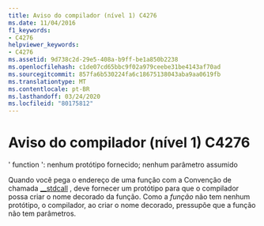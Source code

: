```yaml
---
title: Aviso do compilador (nível 1) C4276
ms.date: 11/04/2016
f1_keywords:
- C4276
helpviewer_keywords:
- C4276
ms.assetid: 9d738c2d-29e5-408a-b9ff-be1a850b2238
ms.openlocfilehash: c1de07cd65bbc9f02a979ceebe31be4143af70ad
ms.sourcegitcommit: 857fa6b530224fa6c18675138043aba9aa0619fb
ms.translationtype: MT
ms.contentlocale: pt-BR
ms.lasthandoff: 03/24/2020
ms.locfileid: "80175812"
---
```

# <a name="compiler-warning-level-1-c4276"></a>Aviso do compilador (nível 1) C4276

' function ': nenhum protótipo fornecido; nenhum parâmetro assumido

Quando você pega o endereço de uma função com a Convenção de chamada [__stdcall](../../cpp/stdcall.md) , deve fornecer um protótipo para que o compilador possa criar o nome decorado da função. Como a *função* não tem nenhum protótipo, o compilador, ao criar o nome decorado, pressupõe que a função não tem parâmetros.
